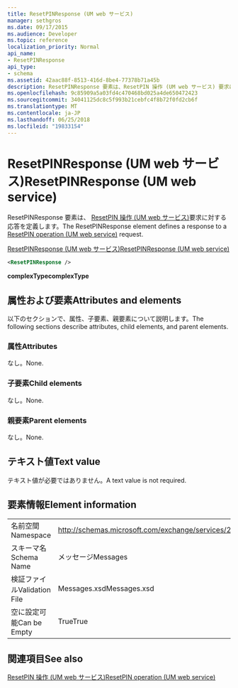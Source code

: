 ```yaml
---
title: ResetPINResponse (UM web サービス)
manager: sethgros
ms.date: 09/17/2015
ms.audience: Developer
ms.topic: reference
localization_priority: Normal
api_name:
- ResetPINResponse
api_type:
- schema
ms.assetid: 42aac88f-8513-416d-8be4-77378b71a45b
description: ResetPINResponse 要素は、ResetPIN 操作 (UM web サービス) 要求に応答を定義します。
ms.openlocfilehash: 9c85909a5a03fd4c470468bd025a4de650472423
ms.sourcegitcommit: 34041125dc8c5f993b21cebfc4f8b72f0fd2cb6f
ms.translationtype: MT
ms.contentlocale: ja-JP
ms.lasthandoff: 06/25/2018
ms.locfileid: "19833154"
---
```

# <a name="resetpinresponse-um-web-service"></a><span data-ttu-id="6dd3e-103">ResetPINResponse (UM web サービス)</span><span class="sxs-lookup"><span data-stu-id="6dd3e-103">ResetPINResponse (UM web service)</span></span>

<span data-ttu-id="6dd3e-104">ResetPINResponse 要素は、 [ResetPIN 操作 (UM web サービス)](resetpin-operation-um-web-service.md)要求に対する応答を定義します。</span><span class="sxs-lookup"><span data-stu-id="6dd3e-104">The ResetPINResponse element defines a response to a [ResetPIN operation (UM web service)](resetpin-operation-um-web-service.md) request.</span></span> 
  
[<span data-ttu-id="6dd3e-105">ResetPINResponse (UM web サービス)</span><span class="sxs-lookup"><span data-stu-id="6dd3e-105">ResetPINResponse (UM web service)</span></span>](resetpinresponse-um-web-service.md)
  
```xml
<ResetPINResponse />
```

 <span data-ttu-id="6dd3e-106">**complexType**</span><span class="sxs-lookup"><span data-stu-id="6dd3e-106">**complexType**</span></span>
## <a name="attributes-and-elements"></a><span data-ttu-id="6dd3e-107">属性および要素</span><span class="sxs-lookup"><span data-stu-id="6dd3e-107">Attributes and elements</span></span>

<span data-ttu-id="6dd3e-108">以下のセクションで、属性、子要素、親要素について説明します。</span><span class="sxs-lookup"><span data-stu-id="6dd3e-108">The following sections describe attributes, child elements, and parent elements.</span></span>
  
### <a name="attributes"></a><span data-ttu-id="6dd3e-109">属性</span><span class="sxs-lookup"><span data-stu-id="6dd3e-109">Attributes</span></span>

<span data-ttu-id="6dd3e-110">なし。</span><span class="sxs-lookup"><span data-stu-id="6dd3e-110">None.</span></span>
  
### <a name="child-elements"></a><span data-ttu-id="6dd3e-111">子要素</span><span class="sxs-lookup"><span data-stu-id="6dd3e-111">Child elements</span></span>

<span data-ttu-id="6dd3e-112">なし。</span><span class="sxs-lookup"><span data-stu-id="6dd3e-112">None.</span></span>
  
### <a name="parent-elements"></a><span data-ttu-id="6dd3e-113">親要素</span><span class="sxs-lookup"><span data-stu-id="6dd3e-113">Parent elements</span></span>

<span data-ttu-id="6dd3e-114">なし。</span><span class="sxs-lookup"><span data-stu-id="6dd3e-114">None.</span></span>
  
## <a name="text-value"></a><span data-ttu-id="6dd3e-115">テキスト値</span><span class="sxs-lookup"><span data-stu-id="6dd3e-115">Text value</span></span>

<span data-ttu-id="6dd3e-116">テキスト値が必要ではありません。</span><span class="sxs-lookup"><span data-stu-id="6dd3e-116">A text value is not required.</span></span>
  
## <a name="element-information"></a><span data-ttu-id="6dd3e-117">要素情報</span><span class="sxs-lookup"><span data-stu-id="6dd3e-117">Element information</span></span>

|||
|:-----|:-----|
|<span data-ttu-id="6dd3e-118">名前空間</span><span class="sxs-lookup"><span data-stu-id="6dd3e-118">Namespace</span></span>  <br/> |http://schemas.microsoft.com/exchange/services/2006/messages  <br/> |
|<span data-ttu-id="6dd3e-119">スキーマ名</span><span class="sxs-lookup"><span data-stu-id="6dd3e-119">Schema Name</span></span>  <br/> |<span data-ttu-id="6dd3e-120">メッセージ</span><span class="sxs-lookup"><span data-stu-id="6dd3e-120">Messages</span></span>  <br/> |
|<span data-ttu-id="6dd3e-121">検証ファイル</span><span class="sxs-lookup"><span data-stu-id="6dd3e-121">Validation File</span></span>  <br/> |<span data-ttu-id="6dd3e-122">Messages.xsd</span><span class="sxs-lookup"><span data-stu-id="6dd3e-122">Messages.xsd</span></span>  <br/> |
|<span data-ttu-id="6dd3e-123">空に設定可能</span><span class="sxs-lookup"><span data-stu-id="6dd3e-123">Can be Empty</span></span>  <br/> |<span data-ttu-id="6dd3e-124">True</span><span class="sxs-lookup"><span data-stu-id="6dd3e-124">True</span></span>  <br/> |
   
## <a name="see-also"></a><span data-ttu-id="6dd3e-125">関連項目</span><span class="sxs-lookup"><span data-stu-id="6dd3e-125">See also</span></span>



[<span data-ttu-id="6dd3e-126">ResetPIN 操作 (UM web サービス)</span><span class="sxs-lookup"><span data-stu-id="6dd3e-126">ResetPIN operation (UM web service)</span></span>](resetpin-operation-um-web-service.md)

